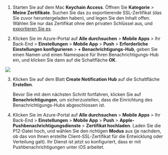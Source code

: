 
1.  Starten Sie auf dem Mac **Keychain Access**. Öffnen Sie **Kategorie** > **Meine Zertifikate**. Suchen Sie das zu exportierende SSL-Zertifikat (das Sie zuvor heruntergeladen haben), und legen Sie den Inhalt offen. Wählen Sie nur das Zertifikat ohne den privaten Schlüssel aus, und [exportieren Sie es](https://support.apple.com/kb/PH20122?locale=en_US).

2. Klicken Sie im Azure-Portal auf **Alle durchsuchen** > **Mobile Apps** > Ihr Back-End > **Einstellungen** > **Mobile App** > **Push** > **Erforderliche Einstellungen konfigurieren** > **+ Benachrichtigungs-Hub**, geben Sie einen Namen und einen Namespace für Ihren Benachrichtigungs-Hub ein, und klicken Sie dann auf die Schaltfläche **OK**.

  ![][1]

3. Klicken Sie auf dem Blatt **Create Notification Hub** auf die Schaltfläche **Erstellen**.
     
    Bevor Sie mit dem nächsten Schritt fortfahren, klicken Sie auf **Benachrichtigungen**, um sicherzustellen, dass die Einrichtung des Benachrichtigungs-Hubs abgeschlossen ist. 
4. Klicken Sie im Azure-Portal auf **Alle durchsuchen** > **Mobile Apps** > Ihr Back-End > **Einstellungen** > **Mobile App** > **Push** > **Apple-Pushbenachrichtigungsdienste** > **Zertifikat hochladen**. Laden Sie die P12-Datei hoch, und wählen Sie den richtigen **Modus** aus (je nachdem, ob das von Ihnen erstellte Client-SSL-Zertifikat für die Entwicklung oder Verteilung galt). Ihr Dienst ist jetzt so konfiguriert, dass er mit Pushbenachrichtigungen unter iOS arbeitet.

[1]: ./media/app-service-mobile-apns-configure-push-preview/mobile-push-notification-hub.png

<!---HONumber=Oct15_HO3-->